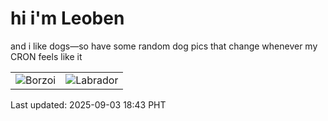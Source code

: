 # hi i'm Leoben

and i like dogs—so have some random dog pics that change whenever my CRON feels like it

|  |  |
|--------|----------|
| ![Borzoi](https://random-dog-vercel.vercel.app/api/random-borzoi?v=1756896213) | ![Labrador](https://random-dog-vercel.vercel.app/api/random-labrador?v=1756896213) |

Last updated: 2025-09-03 18:43 PHT
